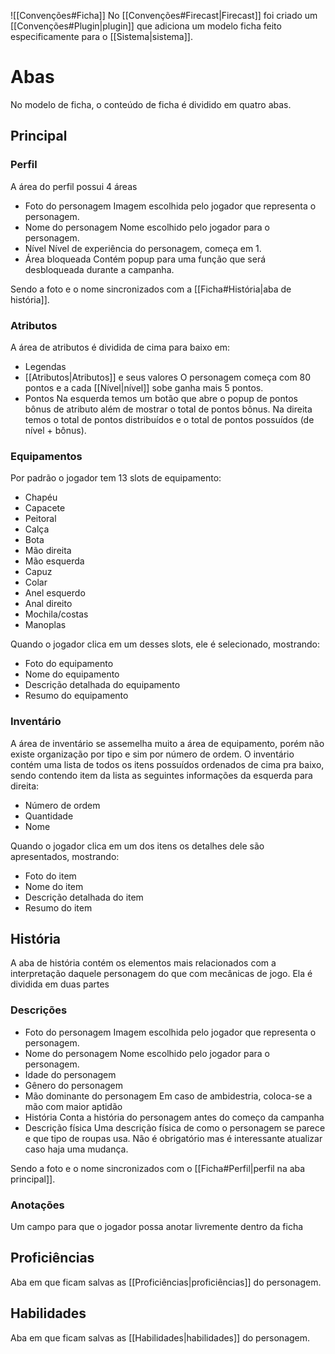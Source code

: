![[Convenções#Ficha]]
No [[Convenções#Firecast|Firecast]] foi criado um [[Convenções#Plugin|plugin]] que adiciona um modelo ficha feito especificamente para o [[Sistema|sistema]].
# Abas
No modelo de ficha, o conteúdo de ficha é dividido em quatro abas.
## Principal
### Perfil
A área do perfil possui 4 áreas
- Foto do personagem
Imagem escolhida pelo jogador que representa o personagem.
- Nome do personagem
Nome escolhido pelo jogador para o personagem.
- Nível
Nível de experiência do personagem, começa em 1.
- Área bloqueada
Contém popup para uma função que será desbloqueada durante a campanha.

Sendo a foto e o nome sincronizados com a [[Ficha#História|aba de história]].
### Atributos
A área de atributos é dividida de cima para baixo em:
- Legendas
- [[Atributos|Atributos]] e seus valores
O personagem começa com 80 pontos e a cada [[Nível|nível]] sobe ganha mais 5 pontos.
- Pontos
Na esquerda temos um botão que abre o popup de pontos bônus de atributo além de mostrar o total de pontos bônus.
Na direita temos o total de pontos distribuídos e o total de pontos possuídos (de nível + bônus).
### Equipamentos
Por padrão o jogador tem 13 slots de equipamento:
- Chapéu
- Capacete
- Peitoral
- Calça
- Bota
- Mão direita
- Mão esquerda
- Capuz
- Colar
- Anel esquerdo
- Anal direito
- Mochila/costas
- Manoplas

Quando o jogador clica em um desses slots, ele é selecionado, mostrando:
- Foto do equipamento
- Nome do equipamento
- Descrição detalhada do equipamento
- Resumo do equipamento
### Inventário
A área de inventário se assemelha muito a área de equipamento, porém não existe organização por tipo e sim por número de ordem.
O inventário contém uma lista de todos os itens possuídos ordenados de cima pra baixo, sendo contendo item da lista as seguintes informações da esquerda para direita:
- Número de ordem
- Quantidade
- Nome

Quando o jogador clica em um dos itens os detalhes dele são apresentados, mostrando:
- Foto do item
- Nome do item
- Descrição detalhada do item
- Resumo do item
## História
A aba de história contém os elementos mais relacionados com a interpretação daquele personagem do que com mecânicas de jogo.
Ela é dividida em duas partes
### Descrições
- Foto do personagem
Imagem escolhida pelo jogador que representa o personagem.
- Nome do personagem
Nome escolhido pelo jogador para o personagem.
- Idade do personagem
- Gênero  do personagem
- Mão dominante  do personagem
Em caso de ambidestria, coloca-se a mão com maior aptidão
- História
Conta a história do personagem antes do começo da campanha
- Descrição física
Uma descrição física de como o personagem se parece e que tipo de roupas usa.
Não é obrigatório mas é interessante atualizar caso haja uma mudança.

Sendo a foto e o nome sincronizados com o [[Ficha#Perfil|perfil na aba principal]].
### Anotações
Um campo para que o jogador possa anotar livremente dentro da ficha
## Proficiências
Aba em que ficam salvas as [[Proficiências|proficiências]] do personagem.
## Habilidades
Aba em que ficam salvas as [[Habilidades|habilidades]] do personagem.